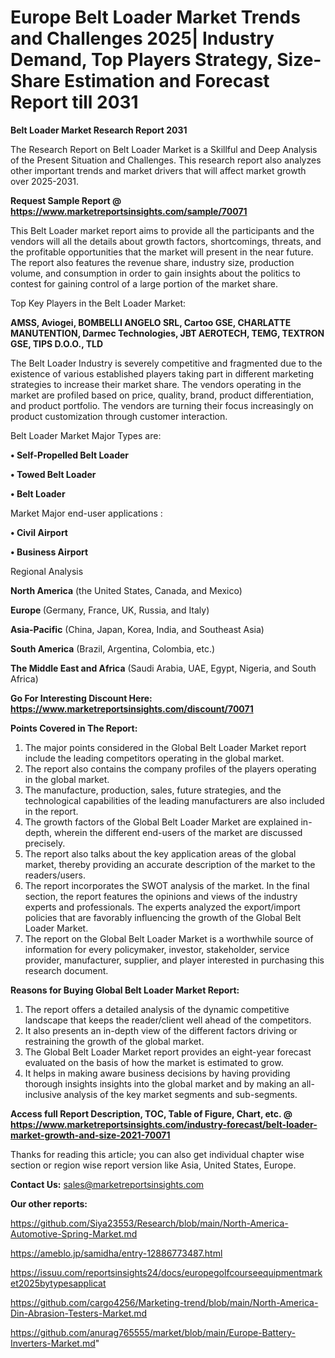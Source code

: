 # Europe Belt Loader Market Trends and Challenges 2025| Industry Demand, Top Players Strategy, Size-Share Estimation and Forecast Report till 2031

<strong>Belt Loader Market Research Report 2031</strong>

The Research Report on Belt Loader Market is a Skillful and Deep Analysis of the Present Situation and Challenges. This research report also analyzes other important trends and market drivers that will affect market growth over 2025-2031.

<strong>Request Sample Report @ <a href=https://www.marketreportsinsights.com/sample/70071>https://www.marketreportsinsights.com/sample/70071</a></strong>

This Belt Loader market report aims to provide all the participants and the vendors will all the details about growth factors, shortcomings, threats, and the profitable opportunities that the market will present in the near future. The report also features the revenue share, industry size, production volume, and consumption in order to gain insights about the politics to contest for gaining control of a large portion of the market share.

Top Key Players in the Belt Loader Market:

<strong>AMSS, Aviogei, BOMBELLI ANGELO SRL, Cartoo GSE, CHARLATTE MANUTENTION, Darmec Technologies, JBT AEROTECH, TEMG, TEXTRON GSE, TIPS D.O.O., TLD</strong>

The Belt Loader Industry is severely competitive and fragmented due to the existence of various established players taking part in different marketing strategies to increase their market share. The vendors operating in the market are profiled based on price, quality, brand, product differentiation, and product portfolio. The vendors are turning their focus increasingly on product customization through customer interaction.

Belt Loader Market Major Types are:

<strong>• Self-Propelled Belt Loader

• Towed Belt Loader

• Belt Loader</strong>

Market Major end-user applications :

<strong>• Civil Airport

• Business Airport</strong>

Regional Analysis

</u><strong><b>North America</b></strong> (the United States, Canada, and Mexico)

<strong><b>Europe </b></strong>(Germany, France, UK, Russia, and Italy)

<strong><b>Asia-Pacific</b></strong> (China, Japan, Korea, India, and Southeast Asia)

<strong><b>South America</b></strong> (Brazil, Argentina, Colombia, etc.)

<strong><b>The Middle East and Africa</b></strong> (Saudi Arabia, UAE, Egypt, Nigeria, and South Africa)

<strong>Go For Interesting Discount Here: <a href=https://www.marketreportsinsights.com/discount/70071>https://www.marketreportsinsights.com/discount/70071</a></strong>

<strong>Points Covered in The Report:</strong>
<ol>
  <li>The major points considered in the Global Belt Loader Market report include the leading competitors operating in the global market.</li>
  <li>The report also contains the company profiles of the players operating in the global market.</li>
  <li>The manufacture, production, sales, future strategies, and the technological capabilities of the leading manufacturers are also included in the report.</li>
  <li>The growth factors of the Global Belt Loader Market are explained in-depth, wherein the different end-users of the market are discussed precisely.</li>
  <li>The report also talks about the key application areas of the global market, thereby providing an accurate description of the market to the readers/users.</li>
  <li>The report incorporates the SWOT analysis of the market. In the final section, the report features the opinions and views of the industry experts and professionals. The experts analyzed the export/import policies that are favorably influencing the growth of the Global Belt Loader Market.</li>
  <li>The report on the Global Belt Loader Market is a worthwhile source of information for every policymaker, investor, stakeholder, service provider, manufacturer, supplier, and player interested in purchasing this research document.</li>
</ol>
<strong>Reasons for Buying Global Belt Loader Market Report:</strong>

<ol>
  <li>The report offers a detailed analysis of the dynamic competitive landscape that keeps the reader/client well ahead of the competitors.</li>
  <li>It also presents an in-depth view of the different factors driving or restraining the growth of the global market.</li>
  <li>The Global Belt Loader Market report provides an eight-year forecast evaluated on the basis of how the market is estimated to grow.</li>
  <li>It helps in making aware business decisions by having providing thorough insights insights into the global market and by making an all-inclusive analysis of the key market segments and sub-segments.</li>
</ol>
<strong>Access full Report Description, TOC, Table of Figure, Chart, etc. @ <a href=https://www.marketreportsinsights.com/industry-forecast/belt-loader-market-growth-and-size-2021-70071>https://www.marketreportsinsights.com/industry-forecast/belt-loader-market-growth-and-size-2021-70071</a></strong>


Thanks for reading this article; you can also get individual chapter wise section or region wise report version like Asia, United States, Europe.

<strong>Contact Us:</strong>
sales@marketreportsinsights.com

<strong>Our other reports:</strong>

<a href=https://github.com/Siya23553/Research/blob/main/North-America-Automotive-Spring-Market.md>https://github.com/Siya23553/Research/blob/main/North-America-Automotive-Spring-Market.md</a>

<a href=https://ameblo.jp/samidha/entry-12886773487.html>https://ameblo.jp/samidha/entry-12886773487.html</a>

<a href=https://issuu.com/reportsinsights24/docs/europegolfcourseequipmentmarket2025bytypesapplicat>https://issuu.com/reportsinsights24/docs/europegolfcourseequipmentmarket2025bytypesapplicat</a>

<a href=https://github.com/cargo4256/Marketing-trend/blob/main/North-America-Din-Abrasion-Testers-Market.md>https://github.com/cargo4256/Marketing-trend/blob/main/North-America-Din-Abrasion-Testers-Market.md</a>

<a href=https://github.com/anurag765555/market/blob/main/Europe-Battery-Inverters-Market.md>https://github.com/anurag765555/market/blob/main/Europe-Battery-Inverters-Market.md</a>"
